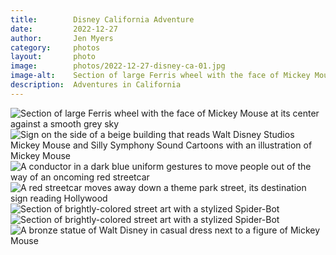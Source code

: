 ```yaml
---
title:        Disney California Adventure
date:         2022-12-27
author:       Jen Myers
category:     photos
layout:       photo
image:        photos/2022-12-27-disney-ca-01.jpg
image-alt:    Section of large Ferris wheel with the face of Mickey Mouse at its center against a smooth grey sky
description:  Adventures in California
---
```


<div><img alt="Section of large Ferris wheel with the face of Mickey Mouse at its center against a smooth grey sky" src="{{ site.baseurl }}/images/photos/2022-12-27-disney-ca-01.jpg" /></div>
<div><img alt="Sign on the side of a beige building that reads Walt Disney Studios Mickey Mouse and Silly Symphony Sound Cartoons with an illustration of Mickey Mouse" src="{{ site.baseurl }}/images/photos/2022-12-27-disney-ca-02.jpg" /></div>
<div><img alt="A conductor in a dark blue uniform gestures to move people out of the way of an oncoming red streetcar" src="{{ site.baseurl }}/images/photos/2022-12-27-disney-ca-03.jpg" /></div>
<div><img alt="A red streetcar moves away down a theme park street, its destination sign reading Hollywood" src="{{ site.baseurl }}/images/photos/2022-12-27-disney-ca-04.jpg" /></div>
<div><img alt="Section of brightly-colored street art with a stylized Spider-Bot" src="{{ site.baseurl }}/images/photos/2022-12-27-disney-ca-05.jpg" /></div>
<div><img alt="Section of brightly-colored street art with a stylized Spider-Bot" src="{{ site.baseurl }}/images/photos/2022-12-27-disney-ca-06.jpg" /></div>
<div><img alt="A bronze statue of Walt Disney in casual dress next to a figure of Mickey Mouse" class="vert" src="{{ site.baseurl }}/images/photos/2022-12-27-disney-ca-07.jpg" /></div>
